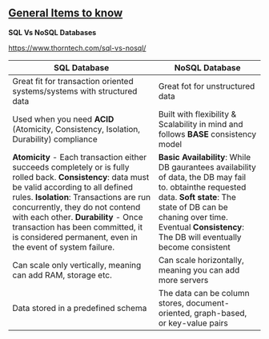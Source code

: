 ## 				**<u>General Items to know</u>**

**SQL Vs NoSQL Databases**

https://www.thorntech.com/sql-vs-nosql/

| SQL Database                                                 | NoSQL Database                                               |
| ------------------------------------------------------------ | ------------------------------------------------------------ |
| Great fit for transaction oriented systems/systems with structured data | Great fot for unstructured data                              |
| Used when you need **ACID** (Atomicity, Consistency, Isolation, Durability) compliance | Built with flexibility & Scalability in mind and follows **BASE** consistency model |
| **Atomicity** - Each transaction either succeeds completely or is fully rolled back. **Consistency**: data must be valid according to all defined rules. **Isolation**: Transactions are run concurrently, they do not contend with each other.   **Durability** - Once transaction has been committed, it is considered permanent, even in the event of system failure. | **Basic Availability**: While DB gaurantees availability of data, the DB may fail to. obtainthe requested data. **Soft state**: The state of DB can be chaning over time. Eventual **Consistency**: The DB will eventually become consistent |
| Can scale only vertically, meaning can add RAM, storage etc. | Can scale horizontally, meaning you can add more servers     |
| Data stored in a predefined schema                           | The data can be column stores, document-oriented, graph-based, or key-value pairs |



